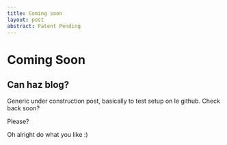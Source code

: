 ```yaml
---
title: Coming soon
layout: post
abstract: Patent Pending
---
```

Coming Soon
=========================================
Can haz blog?
-----------------------------------------

Generic under construction post, basically to test setup on le github.
Check back soon?

Please?

Oh alright do what you like :)
